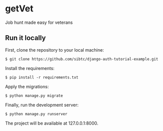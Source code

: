 # getVet
Job hunt made easy for veterans

## Run it locally

First, clone the repository to your local machine:  

`$ git clone https://github.com/sibtc/django-auth-tutorial-example.git`

Install the requirements:  

`$ pip install -r requirements.txt`

Apply the migrations:  

`$ python manage.py migrate`

Finally, run the development server:  

`$ python manage.py runserver`

The project will be available at 127.0.0.1:8000.
